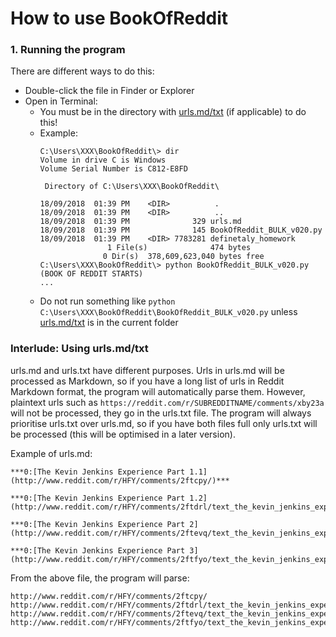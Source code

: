 # How to use BookOfReddit

### 1. Running the program
There are different ways to do this:
  - Double-click the file in Finder or Explorer
  - Open in Terminal:
    - You must be in the directory with [urls.md/txt](#DontClickThis) (if applicable) to do this! 
    - Example:
      ```
      C:\Users\XXX\BookOfReddit\> dir
      Volume in drive C is Windows
      Volume Serial Number is C812-E8FD

       Directory of C:\Users\XXX\BookOfReddit\

      18/09/2018  01:39 PM    <DIR>          .
      18/09/2018  01:39 PM    <DIR>          ..
      18/09/2018  01:39 PM              329 urls.md
      18/09/2018  01:39 PM              145 BookOfReddit_BULK_v020.py
      18/09/2018  01:39 PM    <DIR> 7783281 definetaly_homework
                     1 File(s)              474 bytes
                    0 Dir(s)  378,609,623,040 bytes free
      C:\Users\XXX\BookOfReddit\> python BookOfReddit_BULK_v020.py
      (BOOK OF REDDIT STARTS)
      ...
      ```
    - Do not run something like `python C:\Users\XXX\BookOfReddit\BookOfReddit_BULK_v020.py` unless [urls.md/txt](#DontClickThis) is in the current folder
    
### Interlude: Using urls.md/txt
urls.md and urls.txt have different purposes. Urls in urls.md will be processed as Markdown, so if you have a long list of urls in Reddit Markdown format, the program will automatically parse them. However, plaintext urls such as `https://reddit.com/r/SUBREDDITNAME/comments/xby23a` will not be processed, they go in the urls.txt file. The program will always prioritise urls.txt over urls.md, so if you have both files full only urls.txt will be processed (this will be optimised in a later version).

Example of urls.md:
```
***0:[The Kevin Jenkins Experience Part 1.1](http://www.reddit.com/r/HFY/comments/2ftcpy/)***
 
***0:[The Kevin Jenkins Experience Part 1.2](http://www.reddit.com/r/HFY/comments/2ftdrl/text_the_kevin_jenkins_experience_chapter_1_part/)***
 
***0:[The Kevin Jenkins Experience Part 2](http://www.reddit.com/r/HFY/comments/2ftevq/text_the_kevin_jenkins_experience_chapter_2/)***
 
***0:[The Kevin Jenkins Experience Part 3](http://www.reddit.com/r/HFY/comments/2ftfyo/text_the_kevin_jenkins_experience_chapter_3/)***
```
From the above file, the program will parse:
```
http://www.reddit.com/r/HFY/comments/2ftcpy/
http://www.reddit.com/r/HFY/comments/2ftdrl/text_the_kevin_jenkins_experience_chapter_1_part/
http://www.reddit.com/r/HFY/comments/2ftevq/text_the_kevin_jenkins_experience_chapter_2/
http://www.reddit.com/r/HFY/comments/2ftfyo/text_the_kevin_jenkins_experience_chapter_3/
```
